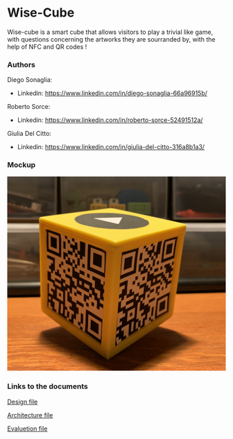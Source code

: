 # Wise-Cube 
Wise-cube is a smart cube that allows visitors to play a trivial like game, with questions concerning the artworks they are sourranded by, with the help of NFC and QR codes !
### Authors
Diego Sonaglia:  
 - Linkedin: https://www.linkedin.com/in/diego-sonaglia-66a96915b/
 
Roberto Sorce:  
 - Linkedin: https://www.linkedin.com/in/roberto-sorce-52491512a/
 
Giulia Del Citto:  
 - Linkedin: https://www.linkedin.com/in/giulia-del-citto-316a8b1a3/

### Mockup
![cube](./mockup/cube-picture.jpg)

### Links to the documents

[Design file](Design/README.md)

[Architecture file](Architecture/README.md)  

[Evaluetion file](Evaluation/README.md)  


          
